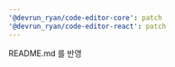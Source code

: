 ```yaml
---
'@devrun_ryan/code-editor-core': patch
'@devrun_ryan/code-editor-react': patch
---
```


README.md 를 반영
